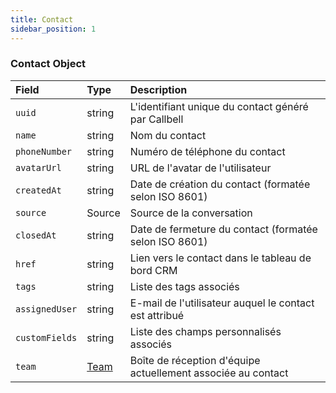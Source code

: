 ```yaml
---
title: Contact
sidebar_position: 1
---
```


### Contact Object

| Field          | Type              | Description                                       |
| :------------- | :---------------- | :------------------------------------------------ |
| `uuid`         | string            | L'identifiant unique du contact généré par Callbell       |
| `name`         | string            | Nom du contact                                   |
| `phoneNumber`  | string            | Numéro de téléphone du contact                       |
| `avatarUrl`    | string            | URL de l'avatar de l'utilisateur                            |
| `createdAt`    | string            | Date de création du contact (formatée selon ISO 8601)     |
| `source`       | Source            | Source de la conversation                            |
| `closedAt`     | string            | Date de fermeture du contact (formatée selon ISO 8601)      |
| `href`         | string            | Lien vers le contact dans le tableau de bord CRM                     |
| `tags`         | string            | Liste des tags associés                           |
| `assignedUser` | string            | E-mail de l'utilisateur auquel le contact est attribué |
| `customFields` | string            | Liste des champs personnalisés associés                  |
| `team`         | [Team](./team.md) | Boîte de réception d'équipe actuellement associée au contact    |